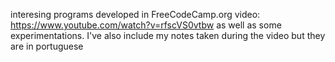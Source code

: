interesing programs developed in FreeCodeCamp.org video: https://www.youtube.com/watch?v=rfscVS0vtbw as well as some experimentations. I've also include my notes taken during the video but they are in portuguese
